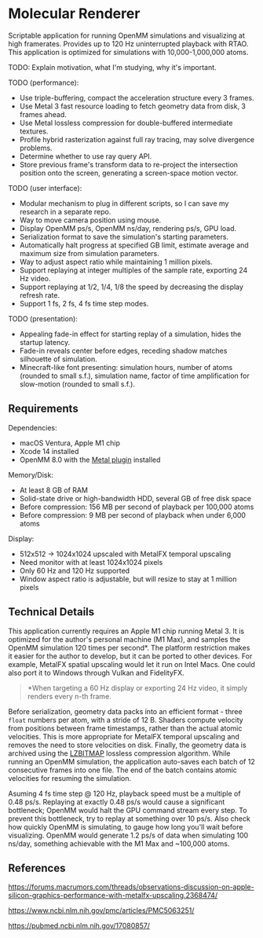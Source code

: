 # Molecular Renderer

Scriptable application for running OpenMM simulations and visualizing at high framerates. Provides up to 120 Hz uninterrupted playback with RTAO. This application is optimized for simulations with 10,000-1,000,000 atoms.

TODO: Explain motivation, what I'm studying, why it's important.

TODO (performance):
- Use triple-buffering, compact the acceleration structure every 3 frames.
- Use Metal 3 fast resource loading to fetch geometry data from disk, 3 frames ahead.
- Use Metal lossless compression for double-buffered intermediate textures.
- Profile hybrid rasterization against full ray tracing, may solve divergence problems.
- Determine whether to use ray query API.
- Store previous frame's transform data to re-project the intersection position onto the screen, generating a screen-space motion vector.

TODO (user interface):
- Modular mechanism to plug in different scripts, so I can save my research in a separate repo.
- Way to move camera position using mouse.
- Display OpenMM ps/s, OpenMM ns/day, rendering ps/s, GPU load.
- Serialization format to save the simulation's starting parameters.
- Automatically halt progress at specified GB limit, estimate average and maximum size from simulation parameters.
- Way to adjust aspect ratio while maintaining 1 million pixels.
- Support replaying at integer multiples of the sample rate, exporting 24 Hz video.
- Support replaying at 1/2, 1/4, 1/8 the speed by decreasing the display refresh rate.
- Support 1 fs, 2 fs, 4 fs time step modes.

TODO (presentation):
- Appealing fade-in effect for starting replay of a simulation, hides the startup latency.
- Fade-in reveals center before edges, receding shadow matches silhouette of simulation.
- Minecraft-like font presenting: simulation hours, number of atoms (rounded to small s.f.), simulation name, factor of time amplification for slow-motion (rounded to small s.f.).

## Requirements

Dependencies:
- macOS Ventura, Apple M1 chip
- Xcode 14 installed
- OpenMM 8.0 with the [Metal plugin](https://github.com/philipturner/openmm-metal) installed

Memory/Disk:
- At least 8 GB of RAM
- Solid-state drive or high-bandwidth HDD, several GB of free disk space
- Before compression: 156 MB per second of playback per 100,000 atoms
- Before compression: 9 MB per second of playback when under 6,000 atoms

Display:
- 512x512 -> 1024x1024 upscaled with MetalFX temporal upscaling
- Need monitor with at least 1024x1024 pixels
- Only 60 Hz and 120 Hz supported
- Window aspect ratio is adjustable, but will resize to stay at 1 million pixels

## Technical Details

This application currently requires an Apple M1 chip running Metal 3. It is optimized for the author's personal machine (M1 Max), and samples the OpenMM simulation 120 times per second\*. The platform restriction makes it easier for the author to develop, but it can be ported to other devices. For example, MetalFX spatial upscaling would let it run on Intel Macs. One could also port it to Windows through Vulkan and FidelityFX.

> \*When targeting a 60 Hz display or exporting 24 Hz video, it simply renders every n-th frame.

Before serialization, geometry data packs into an efficient format - three `float` numbers per atom, with a stride of 12 B. Shaders compute velocity from positions between frame timestamps, rather than the actual atomic velocities. This is more appropriate for MetalFX temporal upscaling and removes the need to store velocities on disk. Finally, the geometry data is archived using the [LZBITMAP](https://developer.apple.com/documentation/compression/compression_lzbitmap) lossless compression algorithm. While running an OpenMM simulation, the application auto-saves each batch of 12 consecutive frames into one file. The end of the batch contains atomic velocities for resuming the simulation.

Asuming 4 fs time step @ 120 Hz, playback speed must be a multiple of 0.48 ps/s. Replaying at exactly 0.48 ps/s would cause a significant bottleneck; OpenMM would halt the GPU command stream every step. To prevent this bottleneck, try to replay at something over 10 ps/s. Also check how quickly OpenMM is simulating, to gauge how long you'll wait before visualizing. OpenMM would generate 1.2 ps/s of data when simulating 100 ns/day, something achievable with the M1 Max and ~100,000 atoms.

## References

https://forums.macrumors.com/threads/observations-discussion-on-apple-silicon-graphics-performance-with-metalfx-upscaling.2368474/

https://www.ncbi.nlm.nih.gov/pmc/articles/PMC5063251/

https://pubmed.ncbi.nlm.nih.gov/17080857/
